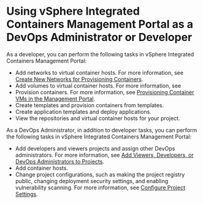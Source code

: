 # Using vSphere Integrated Containers Management Portal as a DevOps Administrator or Developer #

As a developer, you can perform the following tasks in vSphere Integrated Containers Management Portal:

- Add networks to virtual container hosts. For more information, see [Create New Networks for Provisioning Containers](../vic_users/create_network.html).
- Add volumes to virtual container hosts. For more information, see
- Provision containers. For more information, see [Provisioning Container VMs in the Management Portal](../vic_users/provision_containers_portal.html).
- Create templates and provision containers from templates.
- Create application templates and deploy applications.
- View the repositories and virtual container hosts for your project.


As a DevOps Administrator, in addition to developer tasks, you can perform the following tasks in vSphere Integrated Containers Management Portal:

- Add developers and viewers projects and assign other DevOps administrators. For more information, see [Add Viewers, Developers, or DevOps Administrators to Projects](../vic_cloud_admin/add_users.html).
- Add container hosts. 
- Change project configurations, such as making the project registry public, changing deployment security settings, and enabling vulnerability scanning. For more information, see [Configure Project Settings](../vic_cloud_admin/manage_projects.html).

